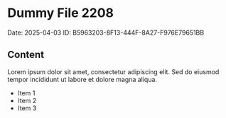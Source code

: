 # Dummy File 2208

Date: 2025-04-03
ID: B5963203-8F13-444F-8A27-F976E79651BB

## Content

Lorem ipsum dolor sit amet, consectetur adipiscing elit.
Sed do eiusmod tempor incididunt ut labore et dolore magna aliqua.

* Item 1
* Item 2
* Item 3

